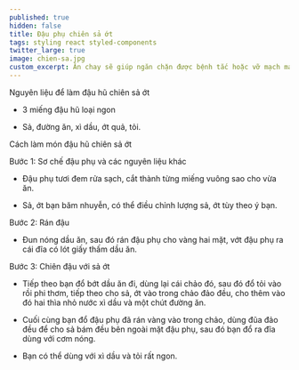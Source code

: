 ```yaml
---
published: true
hidden: false
title: Đậu phụ chiên sả ớt
tags: styling react styled-components
twitter_large: true
image: chien-sa.jpg
custom_excerpt: Ăn chay sẽ giúp ngăn chặn được bệnh tắc hoặc vỡ mạch máu ở người tăng huyết áp, hạn chế tai biến nhồi máu cơ tim.
---
```


Nguyên liệu để làm đậu hũ chiên sả ớt

+ 3 miếng đậu hũ loại ngon

+ Sả, đường ăn, xì dầu, ớt quả, tỏi.

Cách làm món đậu hũ chiên sả ớt

Bước 1: Sơ chế đậu phụ và các nguyên liệu khác

+ Đậu phụ tươi đem rửa sạch, cắt thành từng miếng vuông sao cho vừa ăn.

+ Sả, ớt bạn băm nhuyễn, có thể điều chỉnh lượng sả, ớt tùy theo ý bạn.

Bước 2: Rán đậu

+ Đun nóng dầu ăn, sau đó rán đậu phụ cho vàng hai mặt, vớt đậu phụ ra cái đĩa có lót giấy thấm dầu ăn.

Bước 3: Chiên đậu với sả ớt

+ Tiếp theo bạn đổ bớt dầu ăn đi, dùng lại cái chảo đó, sau đó đổ tỏi vào rồi phi thơm, tiếp theo cho sả, ớt vào trong chảo đảo đều, cho thêm vào đó hai thìa nhỏ nước xì dầu và một chút đường ăn.

+ Cuối cùng bạn đổ đậu phụ đã rán vàng vào trong chảo, dùng đũa đảo đều để cho sả bám đều bên ngoài mặt đậu phụ, sau đó bạn đổ ra đĩa dùng với cơm nóng.

+ Bạn có thể dùng với xì dầu và tỏi rất ngon.
